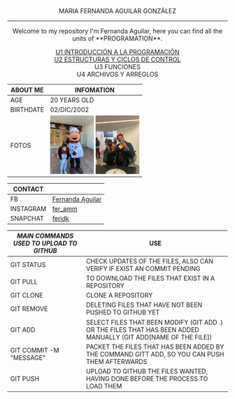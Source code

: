 <center> MARIA FERNANDA AGUILAR GONZÁLEZ </center>  


_______

<center>
Welcome to my repository
I'm Fernanda Aguilar, here you can find all the units of  **PROGRAMATION**.  

[U1 INTRODUCCIÓN A LA PROGRAMACIÓN](https://github.com/UP210685/UP210685_CPP/tree/main/U1)  
[U2 ESTRUCTURAS Y CICLOS DE CONTROL](https://github.com/UP210685/UP210685_CPP/tree/main/U2)  
U3 FUNCIONES  
U4 ARCHIVOS Y ARREGLOS

|ABOUT ME|INFOMATION|
|--------|-----|
|AGE|20 YEARS OLD|
|BIRTHDATE|02/DIC/2002
|FOTOS|<img alt="Yop" src="U1\Imagenes\wwr.jfif" width= '100'>  <img alt="Yop" src="U1\Imagenes\9d38f810-03b7-41c7-b964-87a91054eb29.jfif" width= '100'>|  

|CONTACT| |
|--------------|-|
|FB|[Fernanda Aguilar](https://www.facebook.com/Feridkk/)|
|INSTAGRAM| [fer_amm](https://www.instagram.com/fer_amm)|
|SNAPCHAT|[feridk](https://t.snapchat.com/72eEyvNB)|


|*MAIN COMMANDS USED TO UPLOAD TO GITHUB*|USE|
|-------------------------------|---|
|GIT STATUS|CHECK UPDATES OF THE FILES, ALSO CAN VERIFY IF EXIST AN COMMIT PENDING|
|GIT PULL| TO DOWNLOAD THE FILES THAT EXIST IN A REPOSITORY |
|GIT CLONE| CLONE A REPOSITORY |
|GIT REMOVE |  DELETING FILES THAT HAVE NOT BEEN PUSHED TO GITHUB YET|
|GIT ADD | SELECT FILES THAT BEEN MODIFY (GIT ADD .) OR THE FILES THAT HAS BEEN ADDED MANUALLY (GIT ADD[NAME OF THE FILE])|
|GIT COMMIT -M "MESSAGE"|PACKET THE FILES THAT HAS BEEN ADDED BY THE COMMAND GITT ADD, SO YOU CAN PUSH THEM AFTERWARDS |
|GIT PUSH| UPLOAD TO GITHUB THE FILES WANTED, HAVING DONE BEFORE THE PROCESS TO LOAD THEM|
 </center> 

